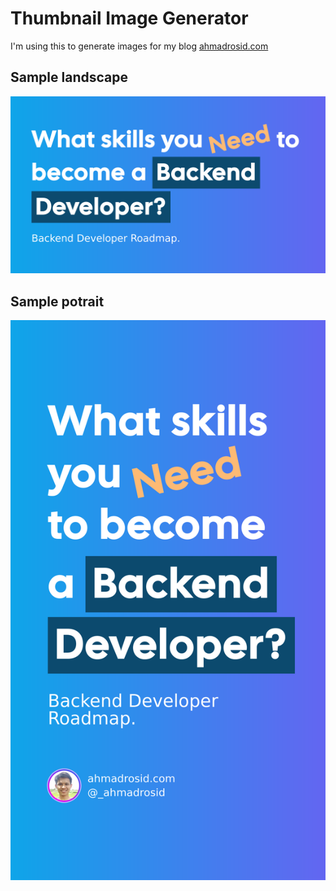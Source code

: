 # Thumbnail Image Generator

I'm using this to generate images for my blog [ahmadrosid.com](https://www.ahmadrosid.com)

## Sample landscape
![landscape](/landscape.png)

## Sample potrait
![potrait](/potrait.png)

